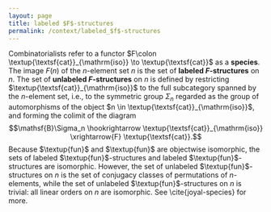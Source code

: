 ```yaml
---
layout: page
title: labeled $F$-structures
permalink: /context/labeled_$f$-structures
---
```

Combinatorialists refer to a functor $F\colon \textup{\textsf{cat}}_{\mathrm{iso}} \to \textup{\textsf{cat}}$ as a **species**. The image $F(n)$ of the $n$-element set $n$ is the set of **labeled $F$-structures** on $n$. The set of **unlabeled $F$-structures** on $n$ is defined by restricting  $\textup{\textsf{cat}}_{\mathrm{iso}}$ to the full subcategory spanned by the $n$-element set, i.e., to the symmetric group $\Sigma_n$ regarded as the group of automorphisms of the object $n \in \textup{\textsf{cat}}_{\mathrm{iso}}$, and forming the colimit of the diagram $$\mathsf{B}\Sigma_n \hookrightarrow \textup{\textsf{cat}}_{\mathrm{iso}} \xrightarrow{F} \textup{\textsf{cat}}.$$ Because $\textup{fun}$ and $\textup{fun}$ are objectwise isomorphic, the sets of labeled $\textup{fun}$-structures and labeled $\textup{fun}$-structures are isomorphic. However, the set of unlabeled $\textup{fun}$-structures on $n$ is the set of conjugacy classes of permutations of $n$-elements, while the set of unlabeled $\textup{fun}$-structures on $n$ is trivial: all linear orders on $n$ are isomorphic. See \cite{joyal-species} for more.
